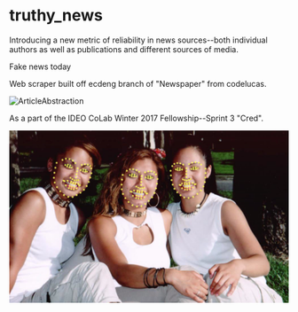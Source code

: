 # truthy_news
Introducing a new metric of reliability in news sources--both individual authors as well as publications and different sources of media.

Fake news today

Web scraper built off ecdeng branch of "Newspaper" from codelucas. 

![ArticleAbstraction](https://github.com/ecdeng/truthy_news/master/img/ArticleAbstraction.png)


As a part of the IDEO CoLab Winter 2017 Fellowship--Sprint 3 "Cred". 


![Sample facial landmark detection image](https://github.com/TadasBaltrusaitis/OpenFace/blob/master/imgs/multi_face_img.png)
